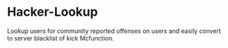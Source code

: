 # Hacker-Lookup
Lookup users for community reported offenses on users and easily convert to server blacklist of kick Mcfunction. 

